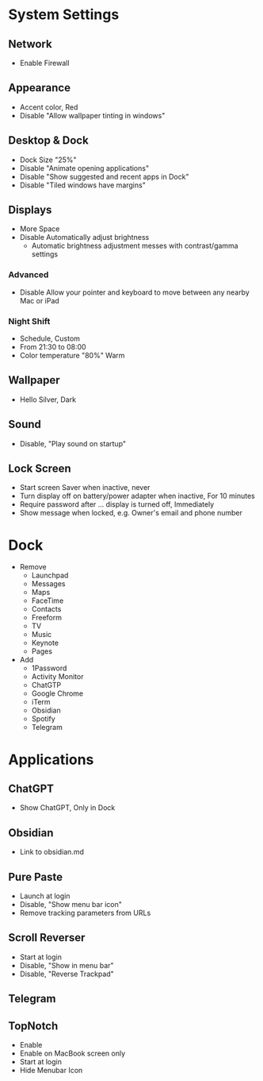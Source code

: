 # System Settings

## Network
- Enable Firewall

## Appearance
- Accent color, Red
- Disable "Allow wallpaper tinting in windows"

## Desktop & Dock
- Dock Size "25%"
- Disable "Animate opening applications"
- Disable "Show suggested and recent apps in Dock"
- Disable "Tiled windows have margins"

## Displays
- More Space
- Disable Automatically adjust brightness
  - Automatic brightness adjustment messes with contrast/gamma settings

### Advanced
- Disable Allow your pointer and keyboard to move between any nearby Mac or iPad

### Night Shift
- Schedule, Custom
- From 21:30 to 08:00
- Color temperature "80%" Warm

## Wallpaper
- Hello Silver, Dark

## Sound
- Disable, "Play sound on startup"

## Lock Screen
- Start screen Saver when inactive, never
- Turn display off on battery/power adapter when inactive, For 10 minutes
- Require password after ... display is turned off, Immediately
- Show message when locked, e.g. Owner's email and phone number

# Dock
- Remove
  - Launchpad
  - Messages
  - Maps
  - FaceTime
  - Contacts
  - Freeform
  - TV
  - Music
  - Keynote
  - Pages
- Add
  - 1Password
  - Activity Monitor
  - ChatGTP
  - Google Chrome
  - iTerm 
  - Obsidian
  - Spotify
  - Telegram

# Applications
## ChatGPT
- Show ChatGPT, Only in Dock

## Obsidian
- Link to obsidian.md

## Pure Paste
- Launch at login
- Disable, "Show menu bar icon"
- Remove tracking parameters from URLs

## Scroll Reverser
- Start at login
- Disable, "Show in menu bar"
- Disable, "Reverse Trackpad"

## Telegram

## TopNotch
- Enable
- Enable on MacBook screen only
- Start at login
- Hide Menubar Icon

